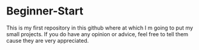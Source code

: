 # Beginner-Start
This is my first repository in this github where at which I m going to put my small projects. If you do have any opinion or advice, feel free to tell them cause they are very appreciated.
